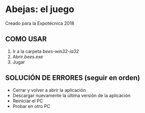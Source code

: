 # Abejas: el juego

Creado para la Expotécnica 2018

## COMO USAR
1) Ir a la carpeta *bees-win32-ia32*
2) Abrir *bees.exe*
3) Jugar

## SOLUCIÓN DE ERRORES (seguir en orden)
 - Cerrar y volver a abrir la aplicación
 - Descargar nuevamente la última versión de la aplicación
 - Reiniciar el PC
 - Probar en otro PC
